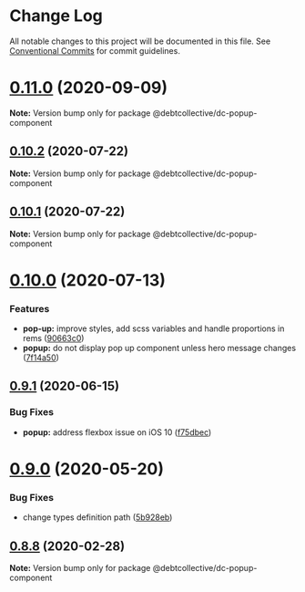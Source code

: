 # Change Log

All notable changes to this project will be documented in this file.
See [Conventional Commits](https://conventionalcommits.org) for commit guidelines.

# [0.11.0](https://github.com/debtcollective/packages/compare/v0.10.2...v0.11.0) (2020-09-09)

**Note:** Version bump only for package @debtcollective/dc-popup-component





## [0.10.2](https://github.com/debtcollective/packages/compare/v0.10.1...v0.10.2) (2020-07-22)

**Note:** Version bump only for package @debtcollective/dc-popup-component





## [0.10.1](https://github.com/debtcollective/packages/compare/v0.10.0...v0.10.1) (2020-07-22)

**Note:** Version bump only for package @debtcollective/dc-popup-component





# [0.10.0](https://github.com/debtcollective/packages/compare/v0.9.1...v0.10.0) (2020-07-13)


### Features

* **pop-up:** improve styles, add scss variables and handle proportions in rems ([90663c0](https://github.com/debtcollective/packages/commit/90663c0))
* **popup:** do not display pop up component unless hero message changes ([7f14a50](https://github.com/debtcollective/packages/commit/7f14a50))





## [0.9.1](https://github.com/debtcollective/packages/compare/v0.9.0...v0.9.1) (2020-06-15)


### Bug Fixes

* **popup:** address flexbox issue on iOS 10 ([f75dbec](https://github.com/debtcollective/packages/commit/f75dbec))





# [0.9.0](https://github.com/debtcollective/packages/compare/v0.8.8...v0.9.0) (2020-05-20)


### Bug Fixes

* change types definition path ([5b928eb](https://github.com/debtcollective/packages/commit/5b928eb))





## [0.8.8](https://github.com/debtcollective/packages/compare/v0.8.7...v0.8.8) (2020-02-28)

**Note:** Version bump only for package @debtcollective/dc-popup-component

